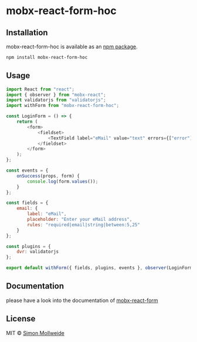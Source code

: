 # mobx-react-form-hoc

## Installation

mobx-react-form-hoc is available as an [npm package](https://www.npmjs.org/package/mobx-react-form-hoc).

```sh
npm install mobx-react-form-hoc
```

## Usage
```js
import React from "react";
import { observer } from "mobx-react";
import validatorjs from "validatorjs";
import withForm from "mobx-react-form-hoc";

const LoginForm = () => {
    return (
        <form>
            <fieldset>
                <TextField label="eMail" value="text" errors={["error"]} />
            </fieldset>
        </form>
    );
};

const events = {
    onSuccess(props, form) {
        console.log(form.values());
    }
};

const fields = {
    email: {
        label: "eMail",
        placeholder: "Enter your eMail address",
        rules: "required|email|string|between:5,25"
    }
};

const plugins = {
    dvr: validatorjs
};

export default withForm({ fields, plugins, events }, observer(LoginForm));
```

## Documentation
please have a look into the documentation of [mobx-react-form](https://github.com/foxhound87/mobx-react-form)

## License
MIT © [Simon Mollweide](https://github.com/smollweide)
